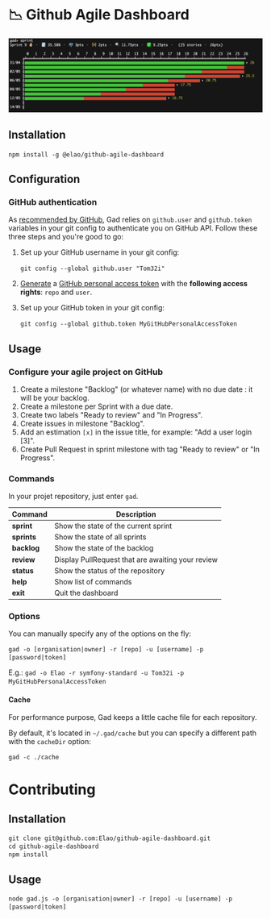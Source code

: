 # 📉 Github Agile Dashboard

![](demo.png)

## Installation

    npm install -g @elao/github-agile-dashboard

## Configuration

### GitHub authentication

As [recommended by GitHub](https://github.com/blog/180-local-github-config), Gad relies on `github.user` and `github.token` variables in your git config to authenticate you on GitHub API. Follow these three steps and you're good to go:

1. Set up your GitHub username in your git config:

    `git config --global github.user "Tom32i"`

2. [Generate](https://github.com/settings/tokens) a [GitHub personal access token](https://help.github.com/articles/creating-a-personal-access-token-for-the-command-line/) with the __following access rights__: `repo` and `user`.

3. Set up your GitHub token in your git config:

    `git config --global github.token MyGitHubPersonalAccessToken`

## Usage

### Configure your agile project on GitHub

1. Create a milestone "Backlog" (or whatever name) with no due date : it will be your backlog.
2. Create a milestone per Sprint with a due date.
3. Create two labels "Ready to review" and "In Progress".
4. Create issues in milestone "Backlog".
5. Add an estimation `[x]` in the issue title, for example: "Add a user login [3]".
6. Create Pull Request in sprint milestone with tag "Ready to review" or "In Progress".

### Commands

In your projet repository, just enter `gad`.

| Command | Description |
|---|---|
| __sprint__ | Show the state of the current sprint |
| __sprints__ | Show the state of all sprints |
| __backlog__ | Show the state of the backlog |
| __review__ | Display PullRequest that are awaiting your review |
| __status__ | Show the status of the repository |
| __help__ | Show list of commands |
| __exit__ | Quit the dashboard |

### Options

You can manually specify any of the options on the fly:

    gad -o [organisation|owner] -r [repo] -u [username] -p [password|token]

E.g.: `gad -o Elao -r symfony-standard -u Tom32i -p MyGitHubPersonalAccessToken`

#### Cache

For performance purpose, Gad keeps a little cache file for each repository.

By default, it's located in `~/.gad/cache` but you can specify a different path with the `cacheDir` option:

    gad -c ./cache

# Contributing

## Installation

    git clone git@github.com:Elao/github-agile-dashboard.git
    cd github-agile-dashboard
    npm install

## Usage

    node gad.js -o [organisation|owner] -r [repo] -u [username] -p [password|token]


